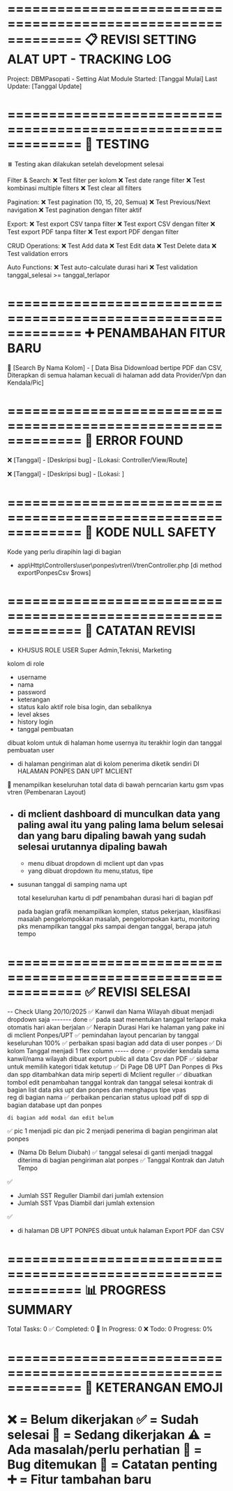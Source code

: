 =============================================================
📋 REVISI SETTING ALAT UPT - TRACKING LOG
=============================================================
Project: DBMPasopati - Setting Alat Module
Started: [Tanggal Mulai]
Last Update: [Tanggal Update]

=============================================================
🧪 TESTING
=============================================================
⏸️ Testing akan dilakukan setelah development selesai

Filter & Search:
❌ Test filter per kolom
❌ Test date range filter
❌ Test kombinasi multiple filters
❌ Test clear all filters

Pagination:
❌ Test pagination (10, 15, 20, Semua)
❌ Test Previous/Next navigation
❌ Test pagination dengan filter aktif

Export:
❌ Test export CSV tanpa filter
❌ Test export CSV dengan filter
❌ Test export PDF tanpa filter
❌ Test export PDF dengan filter

CRUD Operations:
❌ Test Add data
❌ Test Edit data
❌ Test Delete data
❌ Test validation errors

Auto Functions:
❌ Test auto-calculate durasi hari
❌ Test validation tanggal_selesai >= tanggal_terlapor

=============================================================
➕ PENAMBAHAN FITUR BARU
=============================================================
🔄 [Search By Nama Kolom] - [ Data Bisa Didownload bertipe PDF dan CSV, Diterapkan di semua halaman kecuali di halaman add data Provider/Vpn dan Kendala/Pic]

=============================================================
🐛 ERROR FOUND
=============================================================

❌ [Tanggal] - [Deskripsi bug] - [Lokasi: Controller/View/Route]

❌ [Tanggal] - [Deskripsi bug] - [Lokasi: ]

=============================================================
📝 KODE NULL SAFETY
=============================================================

Kode yang perlu dirapihin lagi di bagian

- app\Http\Controllers\user\ponpes\vtren\VtrenController.php [di method exportPonpesCsv $rows]

=============================================================
📝 CATATAN REVISI
=============================================================

- KHUSUS ROLE USER
 Super Admin,Teknisi, Marketing

 kolom di role 
 - username
 - nama
 - password
 - keterangan
 - status kalo aktif role bisa login, dan sebaliknya
 - level akses 
 - history login 
 - tanggal pembuatan


 dibuat kolom untuk di halaman home usernya itu 
 terakhir login dan tanggal pembuatan user



- di halaman pengiriman alat di kolom penerima diketik sendiri DI HALAMAN PONPES DAN UPT MCLIENT




🔄 menampilkan keseluruhan total data di bawah perncarian kartu gsm vpas vtren
(Pembenaran Layout)



- di mclient dashboard di munculkan data yang paling awal itu yang paling lama belum selesai dan yang baru dipaling bawah
  yang sudah selesai urutannya dipaling bawah 
  -

  - menu dibuat dropdown di mclient upt dan vpas
  - yang dibuat dropdown itu menu,status, tipe 




<!-- - menu user di limit 1000 data -->
<!-- - kartu terpakai/hari menjadi kartu terpakai dibahian kartu -->
- susunan tanggal di samping nama upt 

  total keseluruhan kartu di pdf
  penambahan durasi hari di bagian pdf

  pada bagian grafik menampilkan komplen, status pekerjaan, klasifikasi masalah pengelompokkan masalah, pengelompokan kartu, monitoring pks menampilkan tanggal pks sampai dengan tanggal, berapa jatuh tempo


=============================================================
✅ REVISI SELESAI
=============================================================

-- Check Ulang 
20/10/2025
✅ Kanwil dan Nama Wilayah dibuat menjadi dropdown saja ------- done
✅ pada saat menentukan tanggal terlapor maka otomatis hari akan berjalan
✅ Nerapin Durasi Hari ke halaman yang pake ini di mclient Ponpes/UPT
✅ pemindahan layout pencarian by tanggal keseluruhan 100%
✅ perbaikan spasi bagian add data di user ponpes
✅ Di kolom Tanggal menjadi 1 flex column ----- done
✅ provider kendala sama kanwil/nama wilayah dibuat export public all data Csv dan PDF
✅ sidebar untuk memilih kategori tidak ketutup
✅ Di Page DB UPT Dan Ponpes di Pks dan spp ditambahkan data mirip seperti di Mclient reguller
✅ dibuatkan tombol edit penambahan tanggal kontrak dan tanggal selesai kontrak di bagian list data pks upt dan ponpes dan menghapus tipe vpas reg di bagian nama
✅ perbaikan pencarian status upload pdf di spp di bagian database upt dan ponpes

    di bagian add modal dan edit belum
✅ pic 1 menjadi pic dan pic 2 menjadi penerima di bagian pengiriman alat ponpes
- (Nama Db Belum Diubah)
✅ tanggal selesai di ganti menjadi tnaggal diterima di bagian pengiriman alat ponpes
✅ Tanggal Kontrak dan Jatuh Tempo

✅
- Jumlah SST Reguller Diambil dari jumlah extension
- Jumlah SST Vpas Diambil dari jumlah extension

✅
- di halaman DB UPT PONPES dibuat untuk halaman Export PDF dan CSV



=============================================================
📊 PROGRESS SUMMARY
=============================================================
Total Tasks: 0
✅ Completed: 0
🔄 In Progress: 0
❌ Todo: 0
Progress: 0%

=============================================================
📌 KETERANGAN EMOJI
=============================================================
❌ = Belum dikerjakan
✅ = Sudah selesai
🔄 = Sedang dikerjakan
⚠️ = Ada masalah/perlu perhatian
🐛 = Bug ditemukan
📝 = Catatan penting
➕ = Fitur tambahan baru
=============================================================
